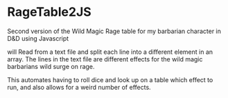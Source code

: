 # RageTable2JS
Second version of the Wild Magic Rage table for my barbarian character in D&amp;D using Javascript

will Read from a text file and split each line into a different element in an array. The lines in the text file are different effects for the wild magic barbarians
wild surge on rage.

This automates having to roll dice and look up on a table which effect to run, and also allows for a weird number of effects.
